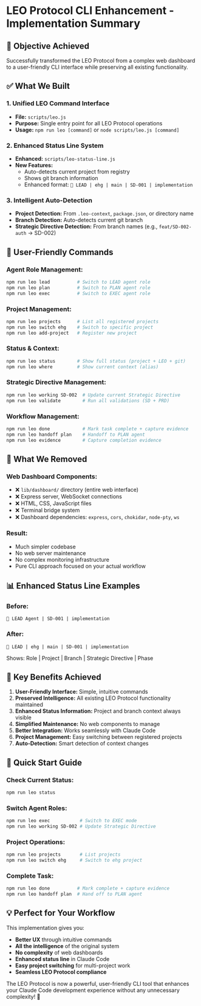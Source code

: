 # LEO Protocol CLI Enhancement - Implementation Summary

## 🎯 **Objective Achieved**
Successfully transformed the LEO Protocol from a complex web dashboard to a user-friendly CLI interface while preserving all existing functionality.

## ✅ **What We Built**

### 1. **Unified LEO Command Interface**
- **File:** `scripts/leo.js`
- **Purpose:** Single entry point for all LEO Protocol operations
- **Usage:** `npm run leo [command]` or `node scripts/leo.js [command]`

### 2. **Enhanced Status Line System**
- **Enhanced:** `scripts/leo-status-line.js`
- **New Features:**
  - Auto-detects current project from registry
  - Shows git branch information
  - Enhanced format: `👑 LEAD | ehg | main | SD-001 | implementation`

### 3. **Intelligent Auto-Detection**
- **Project Detection:** From `.leo-context`, `package.json`, or directory name
- **Branch Detection:** Auto-detects current git branch
- **Strategic Directive Detection:** From branch names (e.g., `feat/SD-002-auth` → SD-002)

## 🎯 **User-Friendly Commands**

### **Agent Role Management:**
```bash
npm run leo lead          # Switch to LEAD agent role
npm run leo plan          # Switch to PLAN agent role  
npm run leo exec          # Switch to EXEC agent role
```

### **Project Management:**
```bash
npm run leo projects      # List all registered projects
npm run leo switch ehg    # Switch to specific project
npm run leo add-project   # Register new project
```

### **Status & Context:**
```bash
npm run leo status        # Show full status (project + LEO + git)
npm run leo where         # Show current context (alias)
```

### **Strategic Directive Management:**
```bash
npm run leo working SD-002  # Update current Strategic Directive
npm run leo validate        # Run all validations (SD + PRD)
```

### **Workflow Management:**
```bash
npm run leo done            # Mark task complete + capture evidence
npm run leo handoff plan    # Handoff to PLAN agent
npm run leo evidence        # Capture completion evidence
```

## 🧹 **What We Removed**

### **Web Dashboard Components:**
- ❌ `lib/dashboard/` directory (entire web interface)
- ❌ Express server, WebSocket connections
- ❌ HTML, CSS, JavaScript files
- ❌ Terminal bridge system
- ❌ Dashboard dependencies: `express`, `cors`, `chokidar`, `node-pty`, `ws`

### **Result:** 
- Much simpler codebase
- No web server maintenance
- No complex monitoring infrastructure
- Pure CLI approach focused on your actual workflow

## 📊 **Enhanced Status Line Examples**

### **Before:**
```
👑 LEAD Agent | SD-001 | implementation
```

### **After:**
```
👑 LEAD | ehg | main | SD-001 | implementation
```

Shows: Role | Project | Branch | Strategic Directive | Phase

## 🎯 **Key Benefits Achieved**

1. **User-Friendly Interface:** Simple, intuitive commands
2. **Preserved Intelligence:** All existing LEO Protocol functionality maintained
3. **Enhanced Status Information:** Project and branch context always visible
4. **Simplified Maintenance:** No web components to manage
5. **Better Integration:** Works seamlessly with Claude Code
6. **Project Management:** Easy switching between registered projects
7. **Auto-Detection:** Smart detection of context changes

## 🚀 **Quick Start Guide**

### **Check Current Status:**
```bash
npm run leo status
```

### **Switch Agent Roles:**
```bash
npm run leo exec           # Switch to EXEC mode
npm run leo working SD-002 # Update Strategic Directive
```

### **Project Operations:**
```bash
npm run leo projects       # List projects
npm run leo switch ehg     # Switch to ehg project
```

### **Complete Task:**
```bash
npm run leo done          # Mark complete + capture evidence
npm run leo handoff plan  # Hand off to PLAN agent
```

## 💡 **Perfect for Your Workflow**

This implementation gives you:
- **Better UX** through intuitive commands
- **All the intelligence** of the original system
- **No complexity** of web dashboards
- **Enhanced status line** in Claude Code
- **Easy project switching** for multi-project work
- **Seamless LEO Protocol compliance**

The LEO Protocol is now a powerful, user-friendly CLI tool that enhances your Claude Code development experience without any unnecessary complexity! 🎯